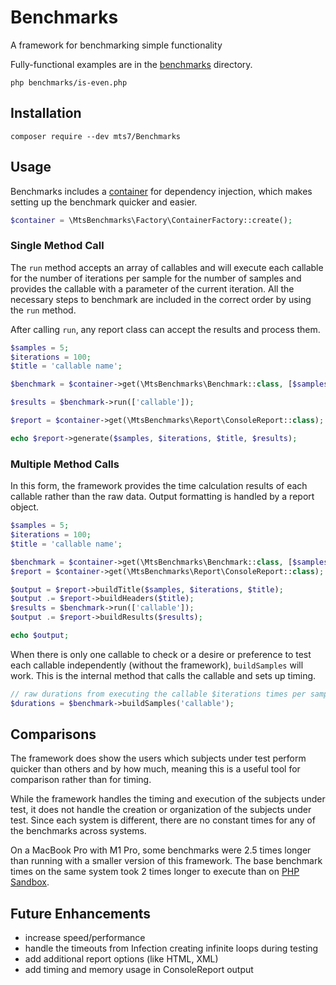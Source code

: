 # Benchmarks

A framework for benchmarking simple functionality

Fully-functional examples are in the [benchmarks](benchmarks) directory.

```shell
php benchmarks/is-even.php
```

## Installation

```shell
composer require --dev mts7/Benchmarks
```

## Usage

Benchmarks includes a
[container](https://github.com/mts7/php-dependency-injection) for dependency
injection, which makes setting up the benchmark quicker and easier.

```php
$container = \MtsBenchmarks\Factory\ContainerFactory::create();
```

### Single Method Call

The `run` method accepts an array of callables and will execute each callable
for the number of iterations per sample for the number of samples and provides
the callable with a parameter of the current iteration. All the necessary steps
to benchmark are included in the correct order by using the `run` method.

After calling `run`, any report class can accept the results and process them.

```php
$samples = 5;
$iterations = 100;
$title = 'callable name';

$benchmark = $container->get(\MtsBenchmarks\Benchmark::class, [$samples, $iterations]);

$results = $benchmark->run(['callable']);

$report = $container->get(\MtsBenchmarks\Report\ConsoleReport::class);

echo $report->generate($samples, $iterations, $title, $results);
```

### Multiple Method Calls

In this form, the framework provides the time calculation results of each
callable rather than the raw data. Output formatting is handled by a report
object.

```php
$samples = 5;
$iterations = 100;
$title = 'callable name';

$benchmark = $container->get(\MtsBenchmarks\Benchmark::class, [$samples, $iterations]);
$report = $container->get(\MtsBenchmarks\Report\ConsoleReport::class);

$output = $report->buildTitle($samples, $iterations, $title);
$output .= $report->buildHeaders($title);
$results = $benchmark->run(['callable']);
$output .= $report->buildResults($results);

echo $output;
```

When there is only one callable to check or a desire or preference to test each
callable independently (without the framework), `buildSamples` will work. This
is the internal method that calls the callable and sets up timing.

```php
// raw durations from executing the callable $iterations times per sample
$durations = $benchmark->buildSamples('callable');
```

## Comparisons

The framework does show the users which subjects under test perform quicker than
others and by how much, meaning this is a useful tool for comparison rather than
for timing.

While the framework handles the timing and execution of the subjects under test,
it does not handle the creation or organization of the subjects under test.
Since each system is different, there are no constant times for any of the
benchmarks across systems.

On a MacBook Pro with M1 Pro, some benchmarks were 2.5 times longer than running
with a smaller version of this framework. The base benchmark times on the same
system took 2 times longer to execute than on
[PHP Sandbox](https://onlinephp.io).

## Future Enhancements

- increase speed/performance
- handle the timeouts from Infection creating infinite loops during testing
- add additional report options (like HTML, XML)
- add timing and memory usage in ConsoleReport output
